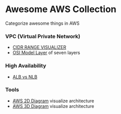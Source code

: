 # Awesome AWS Collection
Categorize awesome things in AWS 

### VPC (Virtual Private Network)
- [CIDR RANGE VISUALIZER](http://cidr.xyz/) 
- [OSI Model Layer](https://medium.com/@madhavbahl10/osi-model-layers-explained-ee1d43058c1f) of seven layers

### High Availability 
- [ALB vs NLB](https://medium.com/containers-on-aws/using-aws-application-load-balancer-and-network-load-balancer-with-ec2-container-service-d0cb0b1d5ae5)

### Tools
- [AWS 2D Diagram](https://creately.com/) visualize architecture
- [AWS 3D Diagram](https://cloudcraft.co) visualize architecture
